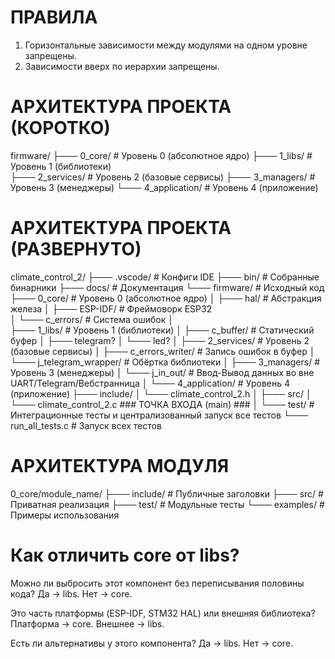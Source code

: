# ПРАВИЛА
  1. Горизонтальные зависимости между модулями на одном уровне запрещены.
  2. Зависимости вверх по иерархии запрещены.

# АРХИТЕКТУРА ПРОЕКТА (КОРОТКО)
  firmware/
  ├─── 0_core/                             # Уровень 0 (абсолютное ядро)
  ├─── 1_libs/                             # Уровень 1 (библиотеки)            
  ├─── 2_services/                         # Уровень 2 (базовые сервисы)
  ├─── 3_managers/                         # Уровень 3 (менеджеры)
  └─── 4_application/                      # Уровень 4 (приложение)

# АРХИТЕКТУРА ПРОЕКТА (РАЗВЕРНУТО)
  climate_control_2/
  ├─── .vscode/                         # Конфиги IDE
  ├─── bin/                             # Собранные бинарники
  ├─── docs/                            # Документация
  └─── firmware/                        # Исходный код
       ├─── 0_core/                        # Уровень 0 (абсолютное ядро)
       │    ├─── hal/                         # Абстракция железа
       │    ├─── ESP-IDF/                     # Фреймоворк ESP32  
       │    └─── c_errors/                    # Система ошибок
       │  
       ├─── 1_libs/                        # Уровень 1 (библиотеки)
       │    ├─── c_buffer/                    # Статический буфер
       │    ├─── telegram?
       │    └─── led?
       │
       ├─── 2_services/                    # Уровень 2 (базовые сервисы)
       │    ├─── c_errors_writer/             # Запись ошибок в буфер
       │    └─── j_telegram_wrapper/          # Обёртка библиотеки
       │
       ├─── 3_managers/                    # Уровень 3 (менеджеры)
       │    └─── j_in_out/                    # Ввод-Вывод данных во вне UART/Telegram/Вебстранница
       │
       └─── 4_application/                 # Уровень 4 (приложение)
            ├─── include/
            │    └─── climate_control_2.h
            │
            ├─── src/
            │    └─── climate_control_2.c        ### ТОЧКА ВХОДА (main) ###
            │
            └─── test/                        # Интеграционные тесты и централизованный запуск все тестов
                 └─── run_all_tests.c            # Запуск всех тестов
            
# АРХИТЕКТУРА МОДУЛЯ
  0_core/module_name/
  ├─── include/      # Публичные заголовки
  ├─── src/          # Приватная реализация
  ├─── test/         # Модульные тесты
  └─── examples/     # Примеры использования

# Как отличить core от libs?
  Можно ли выбросить этот компонент без переписывания половины кода?
      Да → libs.
      Нет → core.

  Это часть платформы (ESP-IDF, STM32 HAL) или внешняя библиотека?
    Платформа → core.
    Внешнее → libs.

  Есть ли альтернативы у этого компонента?
    Да → libs.
    Нет → core.